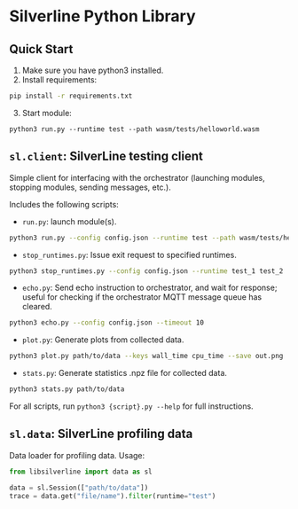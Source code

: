 # Silverline Python Library

## Quick Start

1. Make sure you have python3 installed.
2. Install requirements:
```sh
pip install -r requirements.txt
```
3. Start module:
```
python3 run.py --runtime test --path wasm/tests/helloworld.wasm
```

## ```sl.client```: SilverLine testing client

Simple client for interfacing with the orchestrator (launching modules, stopping modules, sending messages, etc.).

Includes the following scripts:

- ```run.py```: launch module(s).
```sh
python3 run.py --config config.json --runtime test --path wasm/tests/helloworld.wasm --name test_helloworld
```

- ```stop_runtimes.py```: Issue exit request to specified runtimes.
```sh
python3 stop_runtimes.py --config config.json --runtime test_1 test_2
```

- ```echo.py```: Send echo instruction to orchestrator, and wait for response; useful for checking if the orchestrator MQTT message queue has cleared.
```sh
python3 echo.py --config config.json --timeout 10
```

- ```plot.py```: Generate plots from collected data.
```sh
python3 plot.py path/to/data --keys wall_time cpu_time --save out.png
```

- ```stats.py```: Generate statistics .npz file for collected data.
```sh
python3 stats.py path/to/data
```

For all scripts, run ```python3 {script}.py --help``` for full instructions.

## ```sl.data```: SilverLine profiling data

Data loader for profiling data. Usage:

```python
from libsilverline import data as sl

data = sl.Session(["path/to/data"])
trace = data.get("file/name").filter(runtime="test")
```

<!-- ## ```sl.runtime```: Virtual Runtime

The ``virtual runtime'' is a python module which allows a python program to register with the SilverLine framework as a runtime with pre-specified APIs (being able to perform specific functions instead of execute arbitrary WebAssembly modules).

This module is not yet functional. -->
